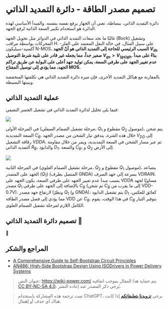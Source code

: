 # تصميم مصدر الطاقة - دائرة التمديد الذاتي

دائرة التمديد الذاتي، ببساطة، تعني أن الجهاز يرفع نفسه بنفسه. والمبدأ الأساسي لهذه الدائرة هو استخدام تكبير السعة الذاتية لرفع الجهد.

غالبًا ما نجد سعات التمديد الذاتي في الدوائر مثل تحويل الجهد (Buck) وتشغيل المحركات بواسطة مراقب H. على سبيل المثال، في حالة النقل المعتمد على الفلز-أكسيد-سيليكون N-MOS، **السبب الرئيسي للحاجة إلى التمديد الذاتي هو أنّ الجهد $V_{ds}$ صغير جداً، مما يجعله غير قادر على تلبية شرط التوصيل $V_{gs}>V_{(gs)gh}$. بناءً على مبدأ عدم تغيير الجهد على طرفي السعة، يمكن توليد جهد أعلى على البوابة عن طريق تراكم الجهد، مما يؤدي إلى توصيل المفتاح MOS.**

بالمقارنة مع هياكل التمديد الأخرى، فإن ميزة دائرة التمديد الذاتي هي تكلفتها المنخفضة وبنيتها البسيطة.

## عملية التمديد الذاتي

فيما يلي تحليل لدائرة التمديد الذاتي في تشغيل الجسر النصفي:

![](https://media.wiki-power.com/img/20211221151809.png)

في المرحلة الأولى (مرحلة تشغيل الصمام السفلي، $Q_1$ مقطوع و $Q_2$ موصول)، يتم شحن السعة التمديدية $C_B$. خلال هذه الفترة، يتدفق تيار الشحن من مصدر الجهد $V_{DD}$ إلى رقاقة التشغيل $VDDA$، ثم عبر مسار الشحن في السعة التمديدية، ويمر من خلال مقاومة التمديد الذاتي $R_B$، والدايود $D_1$، والسعة $C_B$، و $Q_2$ إلى الأرض.

![](https://media.wiki-power.com/img/20211221164719.png)

في المرحلة الثانية (مرحلة تشغيل الصمام العلوي، $Q_2$ مقطوع و $Q_1$ موصول)، يتصاعد الجهد على المصدر ($Q_1$) (المتصل بطرف GNDA) بسرعة إلى جهد الصرف VDRAIN. بسبب مبدأ عدم تغيير الجهد على طرفي السعة، يكون الجهد على VDDA مساويًا لجهد مصدر $Q_1$ بالإضافة إلى الجهد على طرفي $C_B$ (تم شحن $C_B$ إلى ما يقرب من VDD-0.7V). ونظرًا لارتفاع جهد مصدر $Q_1$ (و GNDA)، يتم تشغيل الدايود $D_1$ كعائق للعكس، مما يؤدي إلى فصل مصدر الطاقة VDD عن $C_B$. في هذا الوقت، يقوم $C_B$ بتوفير التيار الكامل اللازم لمرحلة تشغيل الصمام العلوي.

## تصميم دائرة التمديد الذاتي 🚧

🚧

## المراجع والشكر

- [A Comprehensive Guide to Self-Bootstrap Circuit Principles](https://mp.weixin.qq.com/s/ycmthR0131WvkypGJIz7xg)
- [AN486: High-Side Bootstrap Design Using ISODrivers in Power Delivery Systems](https://www.skyworksinc.com/-/media/SkyWorks/SL/documents/public/application-notes/AN486.pdf)

> عنوان النص: <https://wiki-power.com/>
> يتم حماية هذا المقال بموجب اتفاقية [CC BY-NC-SA 4.0](https://creativecommons.org/licenses/by/4.0/deed.zh)، يُرجى ذكر المصدر عند إعادة النشر.

> تمت ترجمة هذه المشاركة باستخدام ChatGPT، يرجى [**تزويدنا بتعليقاتكم**](https://github.com/linyuxuanlin/Wiki_MkDocs/issues/new) إذا كانت هناك أي حذف أو إهمال.
